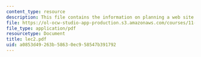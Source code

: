 ```yaml
---
content_type: resource
description: This file contains the information on planning a web site.
file: https://ol-ocw-studio-app-production.s3.amazonaws.com/courses/11-204-planning-communications-and-digital-media-fall-2004/a0853d49263b58630ec958547b391792_lec2.pdf
file_type: application/pdf
resourcetype: Document
title: lec2.pdf
uid: a0853d49-263b-5863-0ec9-58547b391792
---
```

